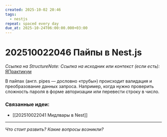 ```yaml
---
created: 2025-10-02 20:46
tags:
  - nestjs
repeat: spaced every day
due_at: 2025-10-24T06:00:00.000+03:00
---
```

# 202510022046 Пайпы в Nest.js

*Ссылка на StructureNote:*
*Ссылка на исходник или контекст (если есть):* [ЯПрактикум](https://practicum.yandex.ru/learn/backend-nodejs/courses/a4214ab0-2146-4152-b90e-651bf4c7ca5e/sprints/564244/topics/1df920a3-5c6a-4fcd-884c-0f66136c2b56/lessons/0fa76aa4-6dec-490f-9466-78a5fe72e7bd/)

В пайпах (англ. pipes — дословно «трубы») происходит валидация и преобразование данных запроса. Например, когда нужно проверить сложность пароля в форме авторизации или перевести строку в число.

### Связанные идеи:

* [[202510022041 Мидлвары в Nest]]
---

*Что стоит развить? Какие вопросы возникли?*
